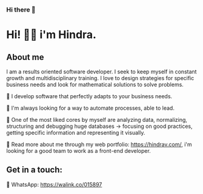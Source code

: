 ### Hi there 👋
<!--
![banner](https://scontent.fmex22-1.fna.fbcdn.net/v/t1.15752-9/198774788_2927981837521160_8688981573201481476_n.png?_nc_cat=110&ccb=1-3&_nc_sid=ae9488&_nc_ohc=K3ZE98t3R_AAX-a2s__&_nc_ht=scontent.fmex22-1.fna&oh=624310e5e79ed3da262b62287c0faf03&oe=60E5A3CA)-->

# Hi! 👋🏼 i'm Hindra.

## About me

I am a results oriented software developer. I seek to keep myself in constant growth and multidisciplinary training.
I love to design strategies for specific business needs and look for mathematical solutions to solve problems.

🔹 I develop software that perfectly adapts to your business needs.

🔹 I'm always looking for a way to automate processes, able to lead.

🔹 One of the most liked cores by myself are analyzing data, normalizing, structuring and debugging huge databases -> focusing on good practices, getting specific information and representing it visually.

🔹 Read more about me through my web portfolio: https://hindrav.com/, i'm looking for a good team to work as a front-end developer.


## Get in a touch:

🔸 WhatsApp: https://walink.co/015897

